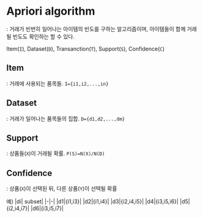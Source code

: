 # Apriori algorithm
: 거래가 빈번히 일어나는 아이템의 빈도를 구하는 알고리즘이며, 아이템들이 함께 거래될 빈도도 확인하는 할 수 있다.

Item(`I`), Dataset(`D`), Transanction(`T`), Support(`S`), Confidence(`C`)

## Item
: 거래에 사용되는 품목들. `I={i1,i2,...,in}`

## Dataset
: 거래가 일어나는 품목들의 집합. `D={d1,d2,...,dm}`

## Support
: 상품들(`X`)이 거래될 확률. `P(S)=N(X)/N(D)`

## Confidence
:  상품(`X`)이 선택된 뒤, 다른 상품(`Y`)이 선택될 확률

예)
|di| subset|
|-|-|
|d1|{i1,i3}|
|d2|{i1,i4}|
|d3|{i2,i4,i5}|
|d4|{i3,i5,i6}|
|d5|{i2,i4,i7}|
|d6|{i3,i5,i7}|

